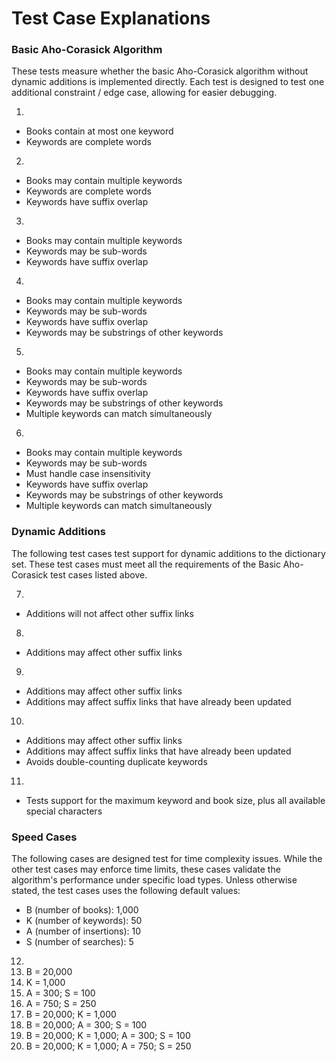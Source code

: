 # Test Case Explanations

### Basic Aho-Corasick Algorithm
These tests measure whether the basic Aho-Corasick algorithm without dynamic additions is implemented directly. Each test is designed to test one additional constraint / edge case, allowing for easier debugging.

1.
- Books contain at most one keyword
- Keywords are complete words
2.
- Books may contain multiple keywords
- Keywords are complete words
- Keywords have suffix overlap
3.
- Books may contain multiple keywords
- Keywords may be sub-words
- Keywords have suffix overlap
4.
- Books may contain multiple keywords
- Keywords may be sub-words
- Keywords have suffix overlap
- Keywords may be substrings of other keywords
5.
- Books may contain multiple keywords
- Keywords may be sub-words
- Keywords have suffix overlap
- Keywords may be substrings of other keywords
- Multiple keywords can match simultaneously
6.
- Books may contain multiple keywords
- Keywords may be sub-words
- Must handle case insensitivity
- Keywords have suffix overlap
- Keywords may be substrings of other keywords
- Multiple keywords can match simultaneously

### Dynamic Additions
The following test cases test support for dynamic additions to the dictionary set. These test cases must meet all the requirements of the Basic Aho-Corasick test cases listed above.

7.
- Additions will not affect other suffix links
8.
- Additions may affect other suffix links
9.
- Additions may affect other suffix links
- Additions may affect suffix links that have already been updated
10.
- Additions may affect other suffix links
- Additions may affect suffix links that have already been updated
- Avoids double-counting duplicate keywords
11.
- Tests support for the maximum keyword and book size, plus all available special characters

### Speed Cases
The following cases are designed test for time complexity issues. While the other test cases may enforce time limits, these cases validate the algorithm's performance under specific load types. Unless otherwise stated, the test cases uses the following default values:

- B (number of books): 1,000
- K (number of keywords): 50
- A (number of insertions): 10
- S (number of searches): 5

12.
13. B = 20,000
14. K = 1,000
15. A = 300; S = 100
16. A = 750; S = 250
17. B = 20,000; K = 1,000
18. B = 20,000; A = 300; S = 100
19. B = 20,000; K = 1,000; A = 300; S = 100
20. B = 20,000; K = 1,000; A = 750; S = 250
